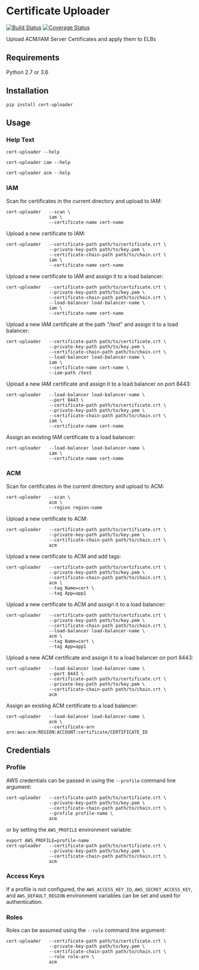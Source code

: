 # Certificate Uploader

[![Build Status](https://travis-ci.com/GESkunkworks/cert-uploader.svg?branch=master)](https://travis-ci.com/GESkunkworks/cert-uploader)
[![Coverage Status](https://coveralls.io/repos/github/GESkunkworks/cert-uploader/badge.svg?branch=master)](https://coveralls.io/github/GESkunkworks/cert-uploader?branch=feature/unit-tests)

Upload ACM/IAM Server Certificates and apply them to ELBs


## Requirements
Python 2.7 or 3.6

## Installation
```
pip install cert-uploader
```

## Usage

### Help Text

```
cert-uploader --help

cert-uploader iam --help

cert-uploader acm --help
```

### IAM

Scan for certificates in the current directory and upload to IAM:
```
cert-uploader   --scan \
                iam \
                --certificate-name cert-name
```

Upload a new certificate to IAM:
```
cert-uploader   --certificate-path path/to/certificate.crt \
                --private-key-path path/to/key.pem \
                --certificate-chain-path path/to/chain.crt \
                iam \
                --certificate-name cert-name
```

Upload a new certificate to IAM and assign it to a load balancer:
```
cert-uploader   --certificate-path path/to/certificate.crt \
                --private-key-path path/to/key.pem \
                --certificate-chain-path path/to/chain.crt \
                --load-balancer load-balancer-name \
                iam \
                --certificate-name cert-name
```

Upload a new IAM certificate at the path "/test" and assign it to a load balancer:
```
cert-uploader   --certificate-path path/to/certificate.crt \
                --private-key-path path/to/key.pem \
                --certificate-chain-path path/to/chain.crt \
                --load-balancer load-balancer-name \
                iam \
                --certificate-name cert-name \
                --iam-path /test
```

Upload a new IAM certificate and assign it to a load balancer on port 8443:
```
cert-uploader   --load-balancer load-balancer-name \
                --port 8443 \
                --certificate-path path/to/certificate.crt \
                --private-key-path path/to/key.pem \
                --certificate-chain-path path/to/chain.crt \
                iam \
                --certificate-name cert-name
```

Assign an existing IAM certificate to a load balancer:
```
cert-uploader   --load-balancer load-balancer-name \
                iam \
                --certificate-name cert-name
```

### ACM

Scan for certificates in the current directory and upload to ACM:
```
cert-uploader   --scan \
                acm \
                --region region-name
```

Upload a new certificate to ACM:
```
cert-uploader   --certificate-path path/to/certificate.crt \
                --private-key-path path/to/key.pem \
                --certificate-chain-path path/to/chain.crt \
                acm
```

Upload a new certificate to ACM and add tags:
```
cert-uploader   --certificate-path path/to/certificate.crt \
                --private-key-path path/to/key.pem \
                --certificate-chain-path path/to/chain.crt \
                acm \
                --tag Name=cert \
                --tag App=app1
```

Upload a new certificate to ACM and assign it to a load balancer:
```
cert-uploader   --certificate-path path/to/certificate.crt \
                --private-key-path path/to/key.pem \
                --certificate-chain-path path/to/chain.crt \
                --load-balancer load-balancer-name \
                acm \
                --tag Name=cert \
                --tag App=app1
```

Upload a new ACM certificate and assign it to a load balancer on port 8443:
```
cert-uploader   --load-balancer load-balancer-name \
                --port 8443 \
                --certificate-path path/to/certificate.crt \
                --private-key-path path/to/key.pem \
                --certificate-chain-path path/to/chain.crt \
                acm
```

Assign an existing ACM certificate to a load balancer:
```
cert-uploader   --load-balancer load-balancer-name \
                acm \
                --certificate-arn arn:aws:acm:REGION:ACCOUNT:certificate/CERTIFICATE_ID
```

## Credentials

### Profile

AWS credentials can be passed in using the `--profile` command line argument:

```
cert-uploader   --certificate-path path/to/certificate.crt \
                --private-key-path path/to/key.pem \
                --certificate-chain-path path/to/chain.crt \
                --profile profile-name \
                acm
```

or by setting the `AWS_PROFILE` environment variable:

```
export AWS_PROFILE=profile-name
cert-uploader   --certificate-path path/to/certificate.crt \
                --private-key-path path/to/key.pem \
                --certificate-chain-path path/to/chain.crt \
                acm
```

### Access Keys

If a profile is not configured, the `AWS_ACCESS_KEY_ID`, `AWS_SECRET_ACCESS_KEY`, and `AWS_DEFAULT_REGION`
environment variables can be set and used for authentication.

### Roles

Roles can be assumed using the `--role` command line argument:

```
cert-uploader   --certificate-path path/to/certificate.crt \
                --private-key-path path/to/key.pem \
                --certificate-chain-path path/to/chain.crt \
                --role role-arn \
                acm
```
